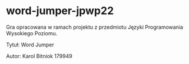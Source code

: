 # word-jumper-jpwp22

Gra opracowana w ramach projektu z przedmiotu Języki Programowania Wysokiego Poziomu.

Tytuł: Word Jumper

Autor: Karol Bitniok 179949